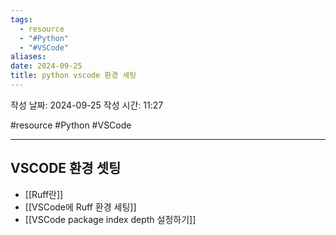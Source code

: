```yaml
---
tags:
  - resource
  - "#Python"
  - "#VSCode"
aliases: 
date: 2024-09-25
title: python vscode 환경 세팅
---
```


작성 날짜: 2024-09-25
작성 시간: 11:27

#resource #Python #VSCode 

---


## VSCODE 환경 셋팅

- [[Ruff란]]
- [[VSCode에 Ruff 환경 세팅]]
- [[VSCode package index depth 설정하기]]